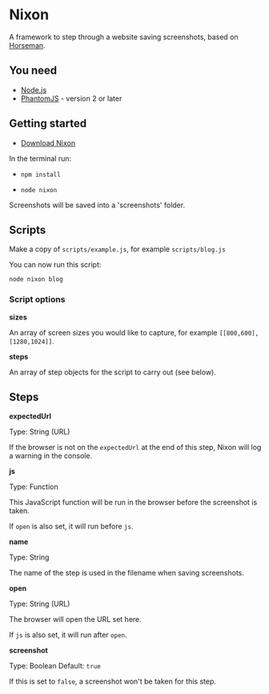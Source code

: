 # Nixon

A framework to step through a website saving screenshots, based on [Horseman](https://github.com/johntitus/node-horseman).

## You need

* [Node.js](http://node.js)
* [PhantomJS](http://phantomjs.org) - version 2 or later

## Getting started

* [Download Nixon](https://github.com/joelanman/nixon/archive/master.zip)

In the terminal run:

* `npm install`

* `node nixon`

Screenshots will be saved into a 'screenshots' folder.

## Scripts

Make a copy of `scripts/example.js`, for example `scripts/blog.js`

You can now run this script:

`node nixon blog`

### Script options

**sizes**

An array of screen sizes you would like to capture, for example `[[800,600],[1280,1024]]`.

**steps** 

An array of step objects for the script to carry out (see below).

## Steps

**expectedUrl**

Type: String (URL)

If the browser is not on the `expectedUrl` at the end of this step, Nixon will log a warning in the console.

**js**

Type: Function

This JavaScript function will be run in the browser before the screenshot is taken.

If `open` is also set, it will run before `js`.

**name**

Type: String

The name of the step is used in the filename when saving screenshots.

**open**

Type: String (URL)

The browser will open the URL set here.

If `js` is also set, it will run after `open`.

**screenshot**

Type: Boolean
Default: `true`

If this is set to `false`, a screenshot won't be taken for this step.
